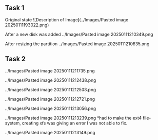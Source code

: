 ## Task 1

Original state
![Description of Image](../Images/Pasted image 20250111193022.png)

After a new disk was added
../Images/Pasted image 20250111210349.png

After resizing the partition
../Images/Pasted image 20250111210835.png

## Task 2
../Images/Pasted image 20250111211735.png

../Images/Pasted image 20250111212438.png

../Images/Pasted image 20250111212503.png

../Images/Pasted image 20250111212721.png

../Images/Pasted image 20250111213056.png

../Images/Pasted image 20250111213239.png
*had to make the ext4 file-system, creating xfs was giving an error I was not able to fix.

../Images/Pasted image 20250111213149.png
